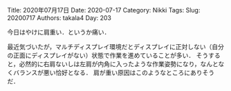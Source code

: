 ﻿Title: 2020年07月17日
Date: 2020-07-17
Category: Nikki
Tags: 
Slug: 20200717
Authors: takala4
Day: 203



今日はやけに肩重い．というか痛い．



最近気づいたが，マルチディスプレイ環境だとディスプレイに正対しない（自分の正面にディスプレイがない）状態で作業を進めていることが多い．
そうすると，必然的に右肩ないしは左肩が内角に入ったような作業姿勢になり，なんとなくバランスが悪い恰好となる．
肩が重い原因はこのようなところにありそうだ．

